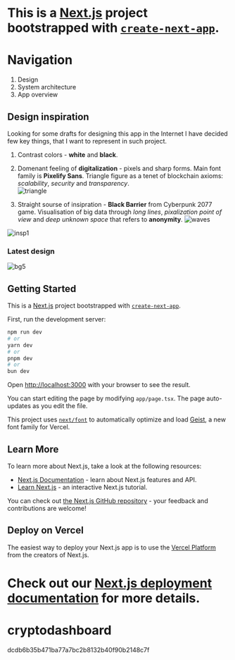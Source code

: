 
This is a [Next.js](https://nextjs.org) project bootstrapped with [`create-next-app`](https://nextjs.org/docs/app/api-reference/cli/create-next-app).
=======
# Navigation
1. Design 
2. System architecture
3. App overview


## Design inspiration
Looking for some drafts for designing this app in the Internet I have decided few key things, that I want to represent in such project.

1. Contrast colors - **white** and **black**.  

2. Domenant feeling of **digitalization** - pixels and sharp forms. Main font family is **Pixelify Sans**. Triangle figure as a tenet of blockchain axioms: *scalability*, *security* and *transparency*.  
![triangle](https://github.com/user-attachments/assets/cd6a28d7-d677-432b-9677-aabed84ad8fe)


3. Straight sourse of insipration - **Black Barrier** from Cyberpunk 2077 game. Visualisation of big data through *long lines*, *pixalization point of view* and *deep unknown space* that refers to **anonymity**.
![waves](https://github.com/user-attachments/assets/0e2d8a4a-7629-407b-b23b-48d702206e45)

![insp1](https://github.com/user-attachments/assets/ab625864-431f-4e6a-88f4-d53018551607)



### Latest design  

![bg5](https://github.com/user-attachments/assets/fb4e3596-295d-47c8-b2f1-9b9c0e03a3d1)



## Getting Started

This is a [Next.js](https://nextjs.org) project bootstrapped with [`create-next-app`](https://nextjs.org/docs/app/api-reference/cli/create-next-app).

First, run the development server:

```bash
npm run dev
# or
yarn dev
# or
pnpm dev
# or
bun dev
```

Open [http://localhost:3000](http://localhost:3000) with your browser to see the result.

You can start editing the page by modifying `app/page.tsx`. The page auto-updates as you edit the file.

This project uses [`next/font`](https://nextjs.org/docs/app/building-your-application/optimizing/fonts) to automatically optimize and load [Geist](https://vercel.com/font), a new font family for Vercel.

## Learn More

To learn more about Next.js, take a look at the following resources:

- [Next.js Documentation](https://nextjs.org/docs) - learn about Next.js features and API.
- [Learn Next.js](https://nextjs.org/learn) - an interactive Next.js tutorial.

You can check out [the Next.js GitHub repository](https://github.com/vercel/next.js) - your feedback and contributions are welcome!

## Deploy on Vercel

The easiest way to deploy your Next.js app is to use the [Vercel Platform](https://vercel.com/new?utm_medium=default-template&filter=next.js&utm_source=create-next-app&utm_campaign=create-next-app-readme) from the creators of Next.js.

Check out our [Next.js deployment documentation](https://nextjs.org/docs/app/building-your-application/deploying) for more details.
=======
# cryptodashboard
dcdb6b35b471ba77a7bc2b8132b40f90b2148c7f
